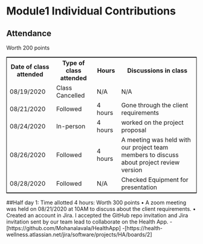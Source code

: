 # Module1 Individual Contributions
## Attendance
Worth 200 points
<table style="width:100%;border: 1px solid black;">
<tr>
<th>Date of class attended</th>	
<th>Type of class attended</th>
<th>Hours</th>
<th>Discussions in class</th>
</tr>
<tr>
<td>08/19/2020</td>
<td>Class Cancelled</td>
<td>N/A</td>
<td>N/A</td>
</tr>
<tr>
<td>08/21/2020</td>
<td>Followed</td>
<td> 4 hours</td>  
<td>Gone through the client requirements</td> 
</tr>
<tr>
<td>08/24/2020</td>
<td>In-person</td>
<td> 4 hours</td>
<td>worked on the project proposal</td>
</tr>
<tr>
<td>08/26/2020</td>
<td>Followed</td>
<td> 4 hours</td>
<td>A meeting was held with our project team members to discuss about project review version</td>
</tr>
<tr>
<td>08/28/2020</td>
<td>Followed</td>
<td>N/A </td>
<td>Checked Equipment for presentation</td>
</tr>
</table>
##Half day 1:
Time allotted 4 hours: Worth 300 points
•	A zoom meeting was held on 08/21/2020 at 10AM to discuss about the client requirements.
•	Created an account in Jira. I accepted the GitHub repo invitation and Jira invitation sent by our team lead to collaborate on the Health App.
-[https://github.com/Mohanalavala/HealthApp]
-[https://health-wellness.atlassian.net/jira/software/projects/HA/boards/2]



